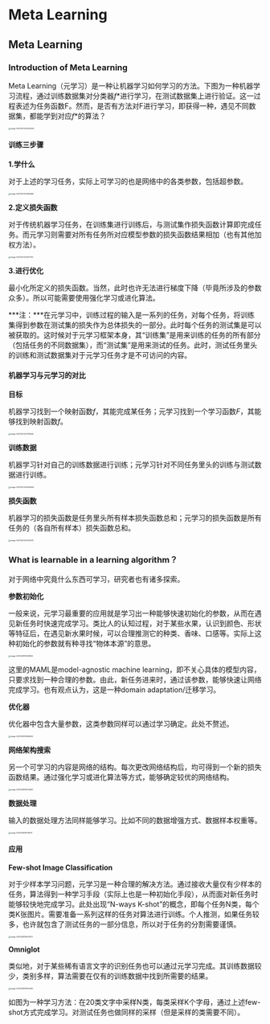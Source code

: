 # Meta Learning

## Meta Learning

### Introduction of Meta Learning

Meta Learning（元学习）是一种让机器学习如何学习的方法。下图为一种机器学习流程，通过训练数据集对分类器$f*$进行学习，在测试数据集上进行验证。这一过程表述为任务函数F。然而，是否有方法对F进行学习，即获得一种，遇见不同数据集，都能学到对应$f*$的算法？

<img src="image-20211227230020445.png" alt="image-20211227230020445" style="zoom:25%;" />

#### 训练三步骤

**1.学什么**

对于上述的学习任务，实际上可学习的也是网络中的各类参数，包括超参数。

<img src="image-20211227230652690.png" alt="image-20211227230652690" style="zoom:25%;" />

**2.定义损失函数**

对于传统机器学习任务，在训练集进行训练后，与测试集作损失函数计算即完成任务。而元学习则需要对所有任务所对应模型参数的损失函数结果相加（也有其他加权方法）。

<img src="image-20211227231037752.png" alt="image-20211227231037752" style="zoom:25%;" />

**3.进行优化**

最小化所定义的损失函数。当然，此时也许无法进行梯度下降（毕竟所涉及的参数众多）。所以可能需要使用强化学习或进化算法。

***注：***在元学习中，训练过程的输入是一系列的任务，对每个任务，将训练集得到参数在测试集的损失作为总体损失的一部分。此时每个任务的测试集是可以被获取的。这时候对于元学习框架本身，其“训练集”是用来训练的任务的所有部分（包括任务的不同数据集），而“测试集”是用来测试的任务。此时，测试任务里头的训练和测试数据集对于元学习任务才是不可访问的内容。

#### 机器学习与元学习的对比

**目标**

机器学习找到一个映射函数$f$，其能完成某任务；元学习找到一个学习函数$F$，其能够找到映射函数$f$。

<img src="image-20211227232758440.png" alt="image-20211227232758440" style="zoom:25%;" />

**训练数据**

机器学习针对自己的训练数据进行训练；元学习针对不同任务里头的训练与测试数据进行训练。

<img src="image-20211227232842266.png" alt="image-20211227232842266" style="zoom:25%;" />

**损失函数**

机器学习的损失函数是任务里头所有样本损失函数总和；元学习的损失函数是所有任务的（各自所有样本）损失函数总和。

<img src="image-20211227233042070.png" alt="image-20211227233042070" style="zoom:25%;" />

### What is learnable in a learning algorithm？

对于网络中究竟什么东西可学习，研究者也有诸多探索。

**参数初始化**

一般来说，元学习最重要的应用就是学习出一种能够快速初始化的参数，从而在遇见新任务时快速完成学习。类比人的认知过程，对于某些水果，认识到颜色、形状等特征后，在遇见新水果时候，可以合理推测它的种类、香味、口感等。实际上这种初始化的参数就有种寻找“物体本源”的意思。

<img src="image-20211228114143894.png" alt="image-20211228114143894" style="zoom:25%;" />

这里的MAML是model-agnostic machine learning，即不关心具体的模型内容，只要求找到一种合理的参数。由此，新任务进来时，通过该参数，能够快速让网络完成学习。也有观点认为，这是一种domain adaptation/迁移学习。

**优化器**

优化器中包含大量参数，这类参数同样可以通过学习确定。此处不赘述。

<img src="image-20211228114856020.png" alt="image-20211228114856020" style="zoom:25%;" />

**网络架构搜索**

另一个可学习的内容是网络的结构。每次更改网络结构后，均可得到一个新的损失函数结果。通过强化学习或进化算法等方式，能够确定较优的网络结构。

<img src="image-20211228115030847.png" alt="image-20211228115030847" style="zoom:25%;" />

**数据处理**

输入的数据处理方法同样能够学习。比如不同的数据增强方式、数据样本权重等。

<img src="image-20211228115311607.png" alt="image-20211228115311607" style="zoom:25%;" />

#### 应用

**Few-shot Image Classification**

对于少样本学习问题，元学习是一种合理的解决方法。通过接收大量仅有少样本的任务，算法得到一种学习手段（实际上也是一种初始化手段），从而面对新任务时能够较快地完成学习。此处出现“N-ways K-shot”的概念，即每个任务N类，每个类K张图片。需要准备一系列这样的任务对算法进行训练。个人推测，如果任务较多，也许就包含了测试任务的一部分信息，所以对于任务的分割需要谨慎。

<img src="image-20211228115434173.png" alt="image-20211228115434173" style="zoom:25%;" />

**Omniglot**

类似地，对于某些稀有语言文字的识别任务也可以通过元学习完成。其训练数据较少，类别多样，算法需要在仅有的训练数据中找到所需要的结果。

<img src="image-20211228115930400.png" alt="image-20211228115930400" style="zoom:25%;" />

如图为一种学习方法：在20类文字中采样N类，每类采样K个字母，通过上述few-shot方式完成学习。对测试任务也做同样的采样（但是采样的类需要不同）。